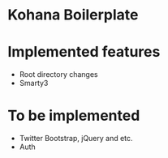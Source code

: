 # Kohana Boilerplate

# Implemented features
* Root directory changes
* Smarty3

# To be implemented
* Twitter Bootstrap, jQuery and etc.
* Auth